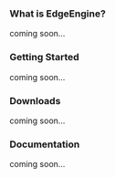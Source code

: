 ### What is EdgeEngine?

coming soon...

### Getting Started

coming soon...

### Downloads

coming soon...

### Documentation

coming soon...